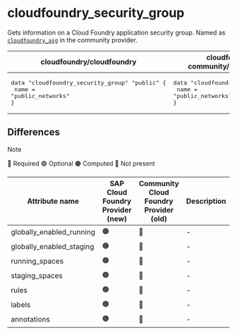 # cloudfoundry_security_group

Gets information on a Cloud Foundry application security group. Named as [`cloudfoundry_asg`](https://github.com/cloudfoundry-community/terraform-provider-cloudfoundry/blob/main/docs/data-sources/asg.md) in the community provider.

| cloudfoundry/cloudfoundry | cloudfoundry-community/cloudfoundry |
| -- | -- |
| <pre>data "cloudfoundry_security_group" "public" {</br>  name = "public_networks"</br>}</br></pre>|<pre>data "cloudfoundry_asg" "public" {</br>    name = "public_networks"</br>}</br></pre> |  

## Differences

> [!NOTE]  
> 🔵 Required  🟢 Optional 🟠 Computed  🔴 Not present

| Attribute name | SAP Cloud Foundry Provider (new)|  Community Cloud Foundry Provider (old) | Description |
| --- | --- | --- | --- |
| globally_enabled_running | 🟠| 🔴 | - |
| globally_enabled_staging | 🟠| 🔴 | - |
| running_spaces | 🟠 | 🔴 | - |
| staging_spaces | 🟠 | 🔴 | - |
| rules | 🟠 | 🔴 | - |
| labels | 🟠 | 🔴 | - |
| annotations | 🟠 | 🔴 | - |
